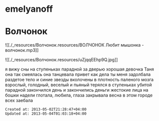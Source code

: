 # emelyanoff

# Волчонок

![[./_resources/Волчонок.resources/ВОЛЧОНОК Любит мышонка - волчонок.mp3]]

![[./_resources/Волчонок.resources/uZjqqEEhp9Q.jpg]]

я вижу сны на ступеньках парадной
за дверью хорошая девочка Таня
она так смеялась она танцевала
привет как дела ты меня задолбала
раздетое тело и синие звезды
вколочены в плотность паленого мозга
взрослый, голодный, веселый и пьяный
терялся в ступеньках убитой парадной
закончился день и закончились деньги
жестокие лица на бошки надели
глотала, любила, глаза закрывала
весна в этом городе всех заебала

    Created at: 2013-05-02T21:28:47+04:00
    Updated at: 2013-05-04T01:03:18+04:00


